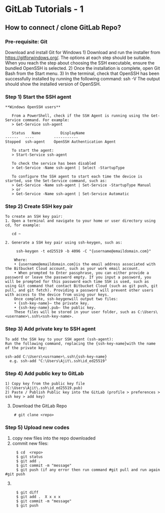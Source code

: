 # GitLab Tutorials - 1

## How to connect / clone GitLab Repo?

### Pre-requisite: Git
Download and install Git for Windows
	1) Download and run the installer from https://gitforwindows.org/. The options at each step should be suitable. When you reach the step about choosing the SSH executable, ensure the bundled OpenSSH is selected.
	2) Once the installation is complete, open Git Bash from the Start menu.
	3) In the terminal, check that OpenSSH has been successfully installed by running the following command:
	ssh -V
	The output should show the installed version of OpenSSH.

### Step 1) Start the SSH agent
	
	**Windows OpenSSH users** 

 ```
	From a PowerShell, check if the SSH Agent is running using the Get-Service command. For example:
	> Get-Service ssh-agent

	Status   Name         DisplayName
------   ----         -----------
Stopped  ssh-agent    OpenSSH Authentication Agent
	
	To start the agent:
	> Start-Service ssh-agent
	
	To check the service has been disabled  
	> Get-Service -Name ssh-agent | Select -StartupType
	
	To configure the SSH agent to start each time the device is started, use the Set-Service command, such as:
	> Get-Service -Name ssh-agent | Set-Service -StartupType Manual 
	> or
	> Get-Service -Name ssh-agent | Set-Service Automatic
```
	
### Step 2) Create SSH key pair
	
	To create an SSH key pair:
	1. Open a terminal and navigate to your home or user directory using cd, for example:

 ```
    cd ~
 ```
	2. Generate a SSH key pair using ssh-keygen, such as:
```
     ssh-keygen -t ed25519 -b 4096 -C "{username@emaildomain.com}"
 
	Where:
	• {username@emaildomain.com}is the email address associated with the Bitbucket Cloud account, such as your work email account.
	• When prompted to Enter passphrase, you can either provide a password or leave the password empty. If you input a password, you will be prompted for this password each time SSH is used, such as using Git command that contact Bitbucket Cloud (such as git push, git pull, and git fetch). Providing a password will prevent other users with access to the device from using your keys.
	Once complete, ssh-keygenwill output two files:
	• {ssh-key-name}— the private key.
	• {ssh-key-name}.pub— the public key.
	These files will be stored in your user folder, such as C:\Users\<username>\.ssh\<ssh-key-name>.
```

### Step 3) Add private key to SSH agent
	To add the SSH key to your SSH agent (ssh-agent):
	Run the following command, replacing the {ssh-key-name}with the name of the private key:
  ```
  ssh-add C:\Users\<usrname>\.ssh\{ssh-key-name}
	e.g. ssh-add "C:\Users\Ajit\.ssh\id_ed25519"
  ```
### Step 4) Add public key to GitLab
	1) Copy key from the public key file (C:\Users\Ajit\.ssh\id_ed25519.pub)
	2) Paste / Publish Public key into the GitLab (profile > preferences > ssh key > add key)
  3)   Download the GitLab Repo
```
	# git clone <repo>
```
### Step 5) Upload new codes
  1) copy new files into the repo downloaded
  2) commit new files:
  ```    
       $ cd  <repo>
       $ git status
       $ git add . 
       $ git commit -m "message"
       $ git push (if any error then run command #git pull and run again #git push
   ``` 
  3)
  ``` 
       $ git diff
       $ git add .  X x x x 
       $ git commit -m "message"
       $ git push
   ```
